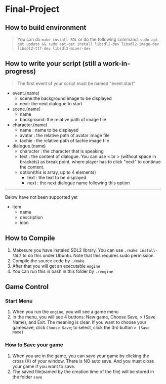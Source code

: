 # Final-Project

## How to build environment
>   You can do `make install-SDL` or do the following command:
>   `sudo apt-get update && sudo apt-get install libsdl2-dev libsdl2-image-dev libsdl2-ttf-dev libsdl2-mixer-dev`

## How to write your script (still a work-in-progress)
> The first event of your script must be named "event.start"
*   event.(name)
    *   scene:the background image to be displayed
    *   next: the next dialogue to start
*   scene.(name)
    *   name
    *   background: the relative path of image file
*   character.(name)
    *   name : name to be displayed
    *   avatar : the relative path of avatar image file
    *   tachie : the relative path of tachie image file
*   dialogue.(name)
    *   character : the character that is speaking
    *   text : the content of dialogue. You can use < br > (without space in brackets) as break point, where player has to click "next" to continue the content. 
    *   option(this is array, up to 4 elements)
        *   text : the text to be displayed
        *   next : the next dialogue name following this option
---   
Below have not been supported yet        
*   item 
    *   name
    *   description
    *   icon

## How to Compile
1. Makesure you have instaled SDL2 library. You can use `./make install-SDL2` to do this under Ubuntu. Note that this requires sudo permission.
2. Compile the source code by `./make`
3. After that you will get an executable `engine`
4. You can run this in bash in this folder by `./engine`

## Game Control
### Start Menu
1. When you run the `engine`, you will see a game menu
2. In the menu, you will see 4 buttons: New game, Choose Save, > (Save Name), and Exit. The meaning is clear. If you want to choose your gamesave, click `Choose Save`; to select, click the 3rd button `> (Save Name)`
### How to Save your game
1. When you are in the game, you can save your game by clicking the cross (X) of your window. There is NO auto save. And you must close your game if you want to save.
2. The saved file(named by the creation time of the file) will be stored in the folder `save`